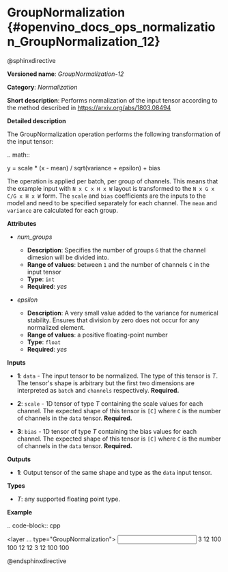 # GroupNormalization {#openvino_docs_ops_normalization_GroupNormalization_12}

@sphinxdirective

**Versioned name**: *GroupNormalization-12*

**Category**: *Normalization*

**Short description**: Performs normalization of the input tensor according to the method described in https://arxiv.org/abs/1803.08494

**Detailed description**

The GroupNormalization operation performs the following transformation of the input tensor:

.. math::

   y = scale * (x - mean) / sqrt(variance + epsilon) + bias

The operation is applied per batch, per group of channels. This means that the example input with ``N x C x H x W`` layout is transformed to the ``N x G x C/G x H x W`` form. The ``scale`` and ``bias`` coefficients are the inputs to the model and need to be specified separately for each channel. The ``mean`` and ``variance`` are calculated for each group.

**Attributes**

* *num_groups*

  * **Description**: Specifies the number of groups ``G`` that the channel dimesion will be divided into.
  * **Range of values**: between ``1`` and the number of channels ``C`` in the input tensor
  * **Type**: ``int``
  * **Required**: *yes*

* *epsilon*

  * **Description**: A very small value added to the variance for numerical stability. Ensures that division by zero does not occur for any normalized element.
  * **Range of values**: a positive floating-point number
  * **Type**: ``float``
  * **Required**: *yes*

**Inputs**

* **1**: ``data`` - The input tensor to be normalized. The type of this tensor is *T*. The tensor's shape is arbitrary but the first two dimensions are interpreted as ``batch`` and ``channels`` respectively. **Required.**

* **2**: ``scale`` - 1D tensor of type *T* containing the scale values for each channel. The expected shape of this tensor is ``[C]`` where ``C`` is the number of channels in the ``data`` tensor. **Required.**

* **3**: ``bias`` - 1D tensor of type *T* containing the bias values for each channel. The expected shape of this tensor is ``[C]`` where ``C`` is the number of channels in the ``data`` tensor. **Required.**

**Outputs**

* **1**: Output tensor of the same shape and type as the ``data`` input tensor.

**Types**

* *T*: any supported floating point type.

**Example**

.. code-block:: cpp

<layer ... type="GroupNormalization">
    <data epsilon="1e-5" num_groups="4"/>
    <input>
        <port id="0">
            <dim>3</dim>
            <dim>12</dim>
            <dim>100</dim>
            <dim>100</dim>
        </port>
        <port id="1">
            <dim>12</dim> <!-- 12 scale values, 1 for each channel -->
        </port>
        <port id="2">
            <dim>12</dim> <!-- 12 bias values, 1 for each channel -->
        </port>
    </input>
    <output>
        <port id="3">
            <dim>3</dim>
            <dim>12</dim>
            <dim>100</dim>
            <dim>100</dim>
        </port>
    </output>
</layer>


@endsphinxdirective

